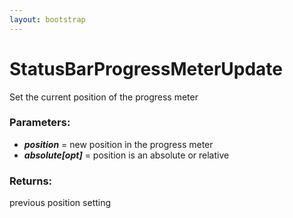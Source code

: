 ```yaml
---
layout: bootstrap
---
```


# StatusBarProgressMeterUpdate

Set the current position of the progress meter
          

### Parameters:

- ***position*** = new position in the progress meter
- ***absolute[opt]*** = position is an absolute or relative
        

### Returns:


previous position setting
        


